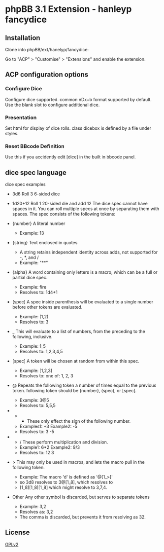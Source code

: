 # phpBB 3.1 Extension - hanleyp fancydice

## Installation

Clone into phpBB/ext/hanelyp/fancydice:

Go to "ACP" > "Customise" > "Extensions" and enable the extension.

## ACP configuration options

### Configure Dice

Configure dice supported.  common nDx+b format supported by default.  Use the blank slot to configure additional dice.

### Presentation

Set html for display of dice rolls. class dicebox is defined by a file under styles.

### Reset BBcode Definition

Use this if you accidently edit [dice] in the built in bbcode panel.

## dice spec language

dice spec examples
- 3d6			Roll 3 6-sided dice
- 1d20+12		Roll 1 20-sided die and add 12
The dice spec cannot have spaces in it.	You can roll multiple specs
at once by separating them with spaces.
The spec consists of the following tokens:

- {number}	A literal number
  - Example:	13

- {string}	Text enclosed in quotes
  - A string retains independent identity across adds, not supported for -, *, and /
  - Example:	"**"

- {alpha}		A word containing only letters is a macro, which can be a full or partial dice spec.
  - Example:		fire
  - Resolves to:	1d4+1

- (spec)		A spec inside parenthesis will be evaluated to a single number before other tokens are evaluated.
  - Example:		(1,2)
  - Resolves to:	3

- _		This will evaluate to a list of numbers, from the preceding to the following, inclusive.
  - Example:		1_5
  - Resolves to:	1,2,3,4,5

- [spec]		A token will be chosen at random from within this spec.
  - Example:		[1,2,3]
  - Resolves to:	one of:	1, 2, 3

- @		Repeats the following token a number of times equal to the previous token.	following token should be {number}, (spec), or [spec].
  - Example:		3@5
  - Resolves to:	5,5,5

- + - These only effect the sign of the following number.
  - Examples1:		+3	Example2:	-5
  - Resolves to:	3				-5

- * /		These perform multiplication and division.
  - Example1:		6*2	Example2:	9/3
  - Resolves to:	12				3

- \>		This may only be used in macros, and lets the macro pull in the following token.
  - Example:	The macro 'd' is defined as '@[1_>]'
  - so 3d8 resolves to 3@[1_8], which resolves to
  - [1_8][1_8][1_8] which might resolve to 3,7,4.

- Other	Any other symbol is discarded,	but serves to separate tokens
  - Example:		3,2
  - Resolves as:	3,2
  - The comma is discarded, but prevents it from resolving as 32.

## License

[GPLv2](license.txt)
